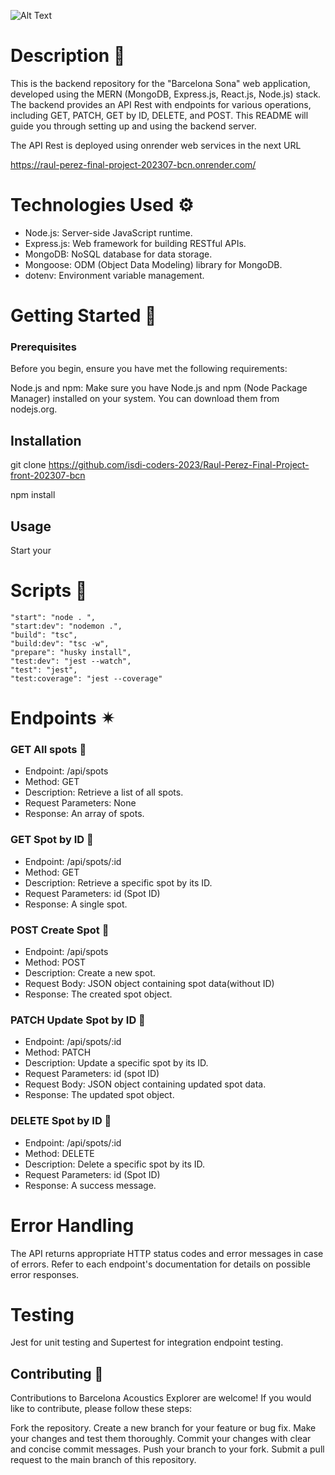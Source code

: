 ![Alt Text](https://cdn.discordapp.com/attachments/392765397910421507/1154170200569167922/title.png)

# Description 📖

This is the backend repository for the "Barcelona Sona" web application, developed using the MERN (MongoDB, Express.js, React.js, Node.js) stack. The backend provides an API Rest with endpoints for various operations, including GET, PATCH, GET by ID, DELETE, and POST. This README will guide you through setting up and using the backend server.

The API Rest is deployed using onrender web services in the next URL

https://raul-perez-final-project-202307-bcn.onrender.com/

# Technologies Used ⚙️

- Node.js: Server-side JavaScript runtime.
- Express.js: Web framework for building RESTful APIs.
- MongoDB: NoSQL database for data storage.
- Mongoose: ODM (Object Data Modeling) library for MongoDB.
- dotenv: Environment variable management.

# Getting Started 💫

### Prerequisites

Before you begin, ensure you have met the following requirements:

Node.js and npm: Make sure you have Node.js and npm (Node Package Manager) installed on your system. You can download them from nodejs.org.

## Installation

git clone https://github.com/isdi-coders-2023/Raul-Perez-Final-Project-front-202307-bcn

npm install

## Usage

Start your

# Scripts 📝

    "start": "node . ",
    "start:dev": "nodemon .",
    "build": "tsc",
    "build:dev": "tsc -w",
    "prepare": "husky install",
    "test:dev": "jest --watch",
    "test": "jest",
    "test:coverage": "jest --coverage"

# Endpoints ✴

### GET All spots 📗

- Endpoint: /api/spots
- Method: GET
- Description: Retrieve a list of all spots.
- Request Parameters: None
- Response: An array of spots.

### GET Spot by ID 📘

- Endpoint: /api/spots/:id
- Method: GET
- Description: Retrieve a specific spot by its ID.
- Request Parameters: id (Spot ID)
- Response: A single spot.

### POST Create Spot 📙

- Endpoint: /api/spots
- Method: POST
- Description: Create a new spot.
- Request Body: JSON object containing spot data(without ID)
- Response: The created spot object.

### PATCH Update Spot by ID 📒

- Endpoint: /api/spots/:id
- Method: PATCH
- Description: Update a specific spot by its ID.
- Request Parameters: id (spot ID)
- Request Body: JSON object containing updated spot data.
- Response: The updated spot object.

### DELETE Spot by ID 📕

- Endpoint: /api/spots/:id
- Method: DELETE
- Description: Delete a specific spot by its ID.
- Request Parameters: id (Spot ID)
- Response: A success message.

# Error Handling

The API returns appropriate HTTP status codes and error messages in case of errors. Refer to each endpoint's documentation for details on possible error responses.

# Testing

Jest for unit testing and Supertest for integration endpoint testing.

## Contributing 🫲

Contributions to Barcelona Acoustics Explorer are welcome! If you would like to contribute, please follow these steps:

Fork the repository.
Create a new branch for your feature or bug fix.
Make your changes and test them thoroughly.
Commit your changes with clear and concise commit messages.
Push your branch to your fork.
Submit a pull request to the main branch of this repository.
